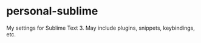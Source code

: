 personal-sublime
================

My settings for Sublime Text 3. May include plugins, snippets, keybindings, etc.
